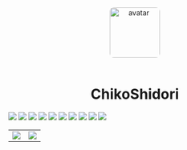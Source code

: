 <div align="center" style="background: url('@/../assets/img/background/elaina.gif') 0 -60px; border-radius: 8px;">
   <img src="https://a.ppy.sh/15907233" width="100px" style="border-radius: 8px; display: block; margin-left: auto; margin-right: auto;" alt="avatar" />
</div>

<br />

<h1 align="center">ChikoShidori</h1>

<div align="center" style="display: inline-block;">
   <!-- JavaScript -->
   <img src="https://img.shields.io/badge/javascript%20-%23323330.svg?&style=for-the-badge&logo=javascript" />

   <!-- TypeScript -->
   <img src="https://img.shields.io/badge/typescript%20-%23323330.svg?&style=for-the-badge&logo=typescript" />

   <!-- Python -->
   <img src="https://img.shields.io/badge/python%20-%23323330.svg?&style=for-the-badge&logo=python" />

   <!-- Html -->
   <img src="https://img.shields.io/badge/html%20-%23323330.svg?&style=for-the-badge&logo=html5" />

   <!-- Css -->
   <img src="https://img.shields.io/badge/css%20-%23323330.svg?&style=for-the-badge&logo=css3&logoColor=%230c7cc0" />

   <!-- Angular -->
   <img src="https://img.shields.io/badge/angular%20-%23323330.svg?&style=for-the-badge&logo=angular&logoColor=%23de3935" />

   <!-- Nestjs -->
   <img src="https://img.shields.io/badge/nestjs%20-%23323330.svg?&style=for-the-badge&logo=nestjs&logoColor=%23e0234e" />

   <!-- React -->
   <img src="https://img.shields.io/badge/react%20-%23323330.svg?&style=for-the-badge&logo=react" />

   <!-- Mongodb -->
   <img src="https://img.shields.io/badge/mongodb%20-%23323330.svg?&style=for-the-badge&logo=mongodb" />

   <!-- Visual Studio Code -->
   <img src="https://img.shields.io/badge/VsCode%20-%23323330.svg?&style=for-the-badge&logo=visualstudio&logoColor=%2323abf2" />
</div>

<table>
   <tr>
      <!-- <td align="center">
        <img align="center" src="https://github-readme-stats.vercel.app/api/wakatime?username=ChikoShidori&layout=compact&langs_count=10&hide_title=true&hide_border=true&text_color=fff&bg_color=00000000icon_color=4F8CC9">
      </td> -->
      <td align="center" style="padding=0;width=50%;">
         <img
            align="center"
            style="padding=0;"
            src="https://github-readme-stats.vercel.app/api/?username=ChikoShidori&show_icons=true&title_color=4F8CC9&text_color=9f9f9f&bg_color=00000000&hide_border=true&icon_color=4F8CC9&hide_title=true&count_private=true"
         />
      </td>
      <td align="center" style="padding=0;width=50%;">
         <img
            align="center"
            style="padding=0;"
            src="https://github-readme-stats.vercel.app/api/top-langs/?username=ChikoShidori&layout=compact&show_icons=true&title_color=4F8CC9&text_color=9f9f9f&bg_color=00000000&hide_border=true&icon_color=00000000&count_private=true"
         />
      </td>
   </tr>
</table>

<!-- <p align="center">
    <a href="https://discord.gg/HhybNhchcC"><img src="https://invidget.switchblade.xyz/HhybNhchcC" align="center" ><a>
</p> -->
